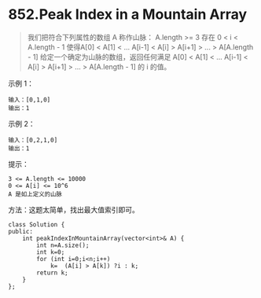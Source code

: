 # 852.Peak Index in a Mountain Array

> 我们把符合下列属性的数组 A 称作山脉：
A.length >= 3
存在 0 < i < A.length - 1 使得A[0] < A[1] < ... A[i-1] < A[i] > A[i+1] > ... > A[A.length - 1]
给定一个确定为山脉的数组，返回任何满足 A[0] < A[1] < ... A[i-1] < A[i] > A[i+1] > ... > A[A.length - 1] 的 i 的值。


示例 1：
```
输入：[0,1,0]
输出：1
```
示例 2：
```
输入：[0,2,1,0]
输出：1
``` 

提示：
```
3 <= A.length <= 10000
0 <= A[i] <= 10^6
A 是如上定义的山脉
```

方法：这题太简单，找出最大值索引即可。
```
class Solution {
public:
    int peakIndexInMountainArray(vector<int>& A) {
        int n=A.size();
        int k=0;
        for (int i=0;i<n;i++)
            k=  (A[i] > A[k]) ?i : k;
        return k;
    }
};
```
